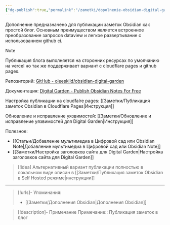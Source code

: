 ```yaml
---
{"dg-publish":true,"permalink":"/zametki/dopolnenie-obsidian-digital-garden/","created":"2024-09-05 00:57","updated":"2024-10-09T19:51:08+03:00"}
---
```


Дополнение предназначено для публикации заметок Obsidian как простой блог. Основным преимуществом является встроенное преобразование запросов dataview и легкое развертывание с использованием github ci.

> [!note]
> Публикация блога выполняется на сторонних ресурсах по умолчанию на vercel но так же поддерживает вариант с cloudflare pages и github pages.

Репозиторий: [GitHub - oleeskild/obsidian-digital-garden](https://github.com/oleeskild/Obsidian-Digital-Garden)

Документация: [Digital Garden - Publish Obsidian Notes For Free](https://dg-docs.ole.dev/)

Настройка публикации на cloudfalre pages: [[Заметки/Публикация заметок Obsidian в Cloudflare Pages\|Инструкция]]

Обновление и исправление уязвимостей: [[Заметки/Обновление и исправление уязвимостей для Digital Garden\|Инструкция]]

Полезное:
- [[Статьи/Добавление мультимедиа в Цифровой сад или Obsidian Note\|Добавление мультимедиа в Цифровой сад или Obsidian Note]]
- [[Заметки/Настройка заголовков сайта для Digital Garden\|Настройка заголовков сайта для Digital Garden]]

> [!idea]
> Альтернативный вариант публикации полностью в локальном виде описан в [[Заметки/Публикация заметок Obsidian в Self Hosted режиме\|инструкции]] 

---
> [!urls]- Упоминания:
> - [[Заметки/Дополнения Obsidian\|Дополнения Obsidian]]

> [!description]- Примечание
> Примечание:: Публикация заметок в блог